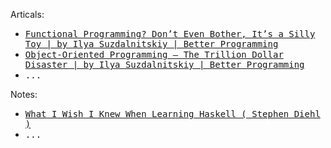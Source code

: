 


Articals: 

[articals:fp-toy-7f52ea0a947e]: https://betterprogramming.pub/fp-toy-7f52ea0a947e
[articals:object-oriented-programming-the-trillion-dollar-disaster-92a4b666c7c7]: https://betterprogramming.pub/object-oriented-programming-the-trillion-dollar-disaster-92a4b666c7c7

- <kbd>[Functional Programming? Don’t Even Bother, It’s a Silly Toy | by Ilya Suzdalnitskiy | Better Programming][articals:fp-toy-7f52ea0a947e]</kbd>
- <kbd>[Object-Oriented Programming — The Trillion Dollar Disaster | by Ilya Suzdalnitskiy | Better Programming][articals:object-oriented-programming-the-trillion-dollar-disaster-92a4b666c7c7]</kbd>
- <kbd>...</kbd>

Notes: 

[notes:wiwinwlh]: ../wiwinwlh.sdiehl.book-note

- <kbd>[What I Wish I Knew When Learning Haskell ( Stephen Diehl )][notes:wiwinwlh]</kbd>
- <kbd>...</kbd>
